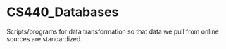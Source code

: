 # CS440_Databases
Scripts/programs for data transformation so that data we pull from online sources are standardized. 

